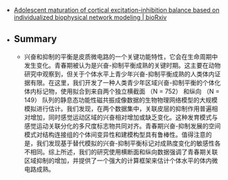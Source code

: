 - [Adolescent maturation of cortical excitation-inhibition balance based on individualized biophysical network modeling | bioRxiv](https://www.biorxiv.org/content/10.1101/2024.06.18.599509v1.full)
- ## Summary
	- 兴奋和抑制的平衡是皮质微电路的一个关键功能特性，它会在生命周期中发生变化。青春期被认为是兴奋-抑制平衡成熟的关键时期。这主要在动物研究中观察到，但关于个体水平上青少年兴奋-抑制平衡成熟的人类体内证据有限。在这里，我们开发了一种人类青少年区域兴奋-抑制平衡的个体化体内标记物，使用拟合到来自两个独立横截面 （N = 752） 和纵向 （N = 149） 队列的静息态功能性磁共振成像数据的生物物理网络模型的大规模模拟进行估计。我们发现，在两个数据集中，关联皮层的抑制作用普遍相对增加，同时感觉运动区域的兴奋相对增加或缺乏变化。这种发育模式与感觉运动关联分化的多尺度标志物共同对齐。青春期兴奋-抑制发展的空间模式对结构连接组的个体间变异性和建模构型具有鲁棒性。值得注意的是，我们发现基于替代模拟的兴奋-抑制平衡标记对成熟度变化的敏感性各不相同。综上所述，我们的研究使用横断面和纵向数据强调了青春期关联区域抑制的增加，并提供了一个强大的计算框架来估计个体水平的体内微电路成熟。